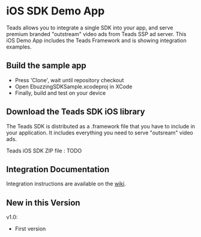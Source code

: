 # iOS SDK Demo App

Teads allows you to integrate a single SDK into your app, and serve premium branded "outstream" video ads from Teads SSP ad server. 
This iOS Demo App includes the Teads Framework and is showing integration examples.

## Build the sample app

* Press 'Clone', wait until repository checkout
* Open EbuzzingSDKSample.xcodeproj in XCode 
* Finally, build and test on your device

## Download the Teads SDK iOS library

The Teads SDK is distributed as a .framework file that you have to include in your application. It includes everything you need to serve "outsream" video ads.

Teads iOS SDK ZIP file : TODO

## Integration Documentation

Integration instructions are available on the [wiki](https://github.com/ebuzzing/TeadsSDK-iOS/wiki).

## New in this Version

v1.0:
- First version
